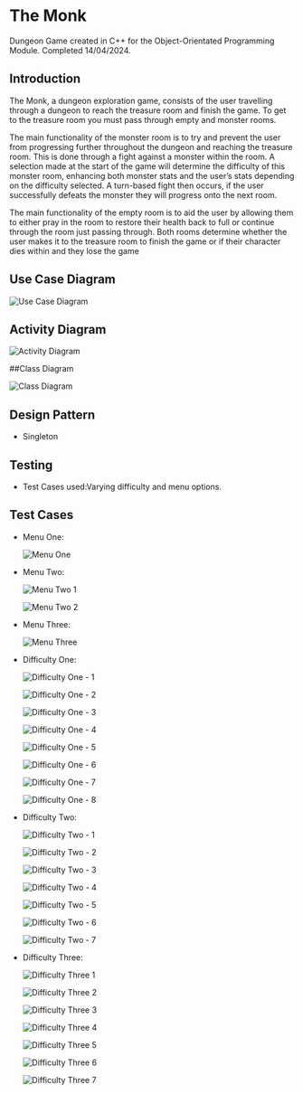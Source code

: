 # The Monk
Dungeon Game created in C++ for the Object-Orientated Programming Module. Completed 14/04/2024.

## Introduction

The Monk, a dungeon exploration game, consists of the user travelling through a dungeon to reach 
the treasure room and finish the game. To get to the treasure room you must pass through empty 
and monster rooms.

The main functionality of the monster room is to try and prevent the user from progressing further 
throughout the dungeon and reaching the treasure room. This is done through a fight against a 
monster within the room. A selection made at the start of the game will determine the difficulty of 
this monster room, enhancing both monster stats and the user’s stats depending on the difficulty 
selected. A turn-based fight then occurs, if the user successfully defeats the monster they will 
progress onto the next room.

The main functionality of the empty room is to aid the user by allowing them to either pray in the 
room to restore their health back to full or continue through the room just passing through. 
Both rooms determine whether the user makes it to the treasure room to finish the game or if their 
character dies within and they lose the game

## Use Case Diagram

![Use Case Diagram](Use-Case-Diagram.png)

## Activity Diagram

![Activity Diagram](Activity-Diagram.png)

##Class Diagram

![Class Diagram](Class-Diagram.png)

## Design Pattern
- Singleton

## Testing
- Test Cases used:Varying difficulty and menu options.

## Test Cases
- Menu One:

  ![Menu One](Menu-One.png)

- Menu Two:

  ![Menu Two 1](Menu-Two-1.png)

  ![Menu Two 2](Menu-Two-2.png)

- Menu Three:

  ![Menu Three](Menu-Three.png)

- Difficulty One:

  ![Difficulty One - 1](Difficulty-One-1.png)

  ![Difficulty One - 2](Difficulty-One-2.png)

  ![Difficulty One - 3](Difficulty-One-3.png)

  ![Difficulty One - 4](Difficulty-One-4.png)

  ![Difficulty One - 5](Difficulty-One-5.png)

  ![Difficulty One - 6](Difficulty-One-6.png)

  ![Difficulty One - 7](Difficulty-One-7.png)

  ![Difficulty One - 8](Difficulty-One-8.png)

- Difficulty Two:
  
  ![Difficulty Two - 1](Difficulty-Two-1.png)

  ![Difficulty Two - 2](Difficulty-Two-2.png)

  ![Difficulty Two - 3](Difficulty-Two-3.png)

  ![Difficulty Two - 4](Difficulty-Two-4.png)

  ![Difficulty Two - 5](Difficulty-Two-5.png)

  ![Difficulty Two - 6](Difficulty-Two-6.png)

  ![Difficulty Two - 7](Difficulty-Two-7.png)
  
- Difficulty Three:

  ![Difficulty Three 1](Difficulty-Three-1.png)

  ![Difficulty Three 2](Difficulty-Three-2.png)

  ![Difficulty Three 3](Difficulty-Three-3.png)

  ![Difficulty Three 4](Difficulty-Three-4.png)

  ![Difficulty Three 5](Difficulty-Three-5.png)

  ![Difficulty Three 6](Difficulty-Three-6.png)

  ![Difficulty Three 7](Difficulty-Three-7.png)
